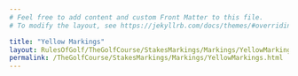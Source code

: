 ```yaml
---
# Feel free to add content and custom Front Matter to this file.
# To modify the layout, see https://jekyllrb.com/docs/themes/#overriding-theme-defaults

title: "Yellow Markings"
layout: RulesOfGolf/TheGolfCourse/StakesMarkings/Markings/YellowMarkings
permalink: /TheGolfCourse/StakesMarkings/Markings/YellowMarkings.html
---
```

